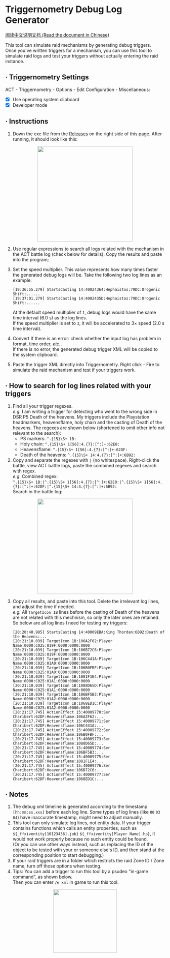 # Triggernometry Debug Log Generator

[阅读中文说明文档 (Read the document in Chinese)](https://github.com/MnFeN/TrN-DebugLogGenerator/blob/main/README-CN.md)

This tool can simulate raid mechanisms by generating debug triggers.  
Once you've written triggers for a mechanism, you can use this tool to simulate raid logs and test your triggers without actually entering the raid instance.   

## · Triggernometry Settings
ACT - Triggernometry - Options - Edit Configuration - Miscellaneous:
- [x] Use operating system clipboard
- [x] Developer mode

## · Instructions
1. Down the exe file from the [Releases](https://github.com/MnFeN/TrN-DebugLogGenerator/releases) on the right side of this page. After running, it should look like this:  
<div align=center>
    <img src="https://user-images.githubusercontent.com/85232361/202977407-dc2a1ea3-c820-49e9-9e4a-4d5190d51dce.png" height="300px">
</div>

2. Use regular expressions to search all logs related with the mechanism in the ACT battle log (check below for details). Copy the results and paste into the program;  

3. Set the speed multiplier. This value represents how many times faster the generated debug logs will be. Take the following two log lines as an example:
    ```
    [19:36:55.279] StartsCasting 14:40024364:Hephaistos:79DC:Orogenic Shift:......
    [19:37:01.279] StartsCasting 14:4002435D:Hephaistos:79DC:Orogenic Shift:......
    ```
    At the default speed multiplier of `1`, debug logs would have the same time interval (6.0 s) as the log lines.  
    If the speed multiplier is set to `3`, it will be accelerated to 3× speed (2.0 s time interval).
4. Convert
    If there is an error: check whether the input log has problem in format, time order, *etc.*.  
    If there is no error, the generated debug trigger XML will be copied to the system clipboard.
5. Paste the trigger XML directly into Triggernometry. Right click - Fire to simulate the raid mechanism and test if your triggers work.  

## · How to search for log lines related with your triggers
1. Find all your trigger regexes.  
_e.g._ I am writing a trigger for detecting who went to the wrong side in DSR P5 Death of the heavens. My triggers include the Playstation headmarkers, heavensflame, holy chain and the casting of Death of the heavens. The regexes are shown below (shortened to omit other info not relevant to the search):
    - PS markers:               `^.{15}\S+ 1B:`
    - Holy chain:               `^.{15}\S+ 1[56]:4.{7}:[^:]+:62E0:`
    - Heavensflame:             `^.{15}\S+ 1[56]:4.{7}:[^:]+:62DF:`
    - Death of the heavens:     `^.{15}\S+ 14:4.{7}:[^:]+:6B92:`
2. Copy and separate the regexes with `|` (no whitespace). Right-click the battle, view ACT battle logs, paste the combined regexes and search with regex.  
_e.g._ Combined regex:   
`^.{15}\S+ 1B:|^.{15}\S+ 1[56]:4.{7}:[^:]+:62E0:|^.{15}\S+ 1[56]:4.{7}:[^:]+:62DF:|^.{15}\S+ 14:4.{7}:[^:]+:6B92:`  
Search in the battle log:  
<div align=center>
    <img src="https://user-images.githubusercontent.com/85232361/202985528-8323b5b1-1fc5-442a-99ba-29490fe9cba4.png" height="300px">
</div>  

3. Copy all results, and paste into this tool. Delete the irrelevant log lines, and adjust the time if needed.  
_e.g._ All `TargetIcon 1B` lines before the casting of Death of the heavens are not related with this mechnism, so only the later ones are retained. So below are all log lines I need for testing my triggers:  
    ```
    [20:20:40.985] StartsCasting 14:40009EBA:King Thordan:6B92:Death of the Heavens:...
    [20:21:10.039] TargetIcon 1B:106A2F62:Player Name:0000:C025:019F:0000:0000:0000
    [20:21:10.039] TargetIcon 1B:106B72C6:Player Name:0000:C025:019F:0000:0000:0000
    [20:21:10.039] TargetIcon 1B:106C441A:Player Name:0000:C025:01A0:0000:0000:0000
    [20:21:10.039] TargetIcon 1B:106B0FBF:Player Name:0000:C025:01A0:0000:0000:0000
    [20:21:10.039] TargetIcon 1B:1081F1E4:Player Name:0000:C025:01A1:0000:0000:0000
    [20:21:10.039] TargetIcon 1B:1088D65D:Player Name:0000:C025:01A1:0000:0000:0000
    [20:21:10.039] TargetIcon 1B:106BF5B3:Player Name:0000:C025:01A2:0000:0000:0000
    [20:21:10.039] TargetIcon 1B:1068ED1C:Player Name:0000:C025:01A2:0000:0000:0000
    [20:21:17.745] ActionEffect 15:40009770:Ser Charibert:62DF:Heavensflame:106A2F62:...
    [20:21:17.745] ActionEffect 15:40009771:Ser Charibert:62DF:Heavensflame:106C441A:...
    [20:21:17.745] ActionEffect 15:40009772:Ser Charibert:62DF:Heavensflame:106B0FBF:...
    [20:21:17.745] ActionEffect 15:40009773:Ser Charibert:62DF:Heavensflame:1088D65D:...
    [20:21:17.745] ActionEffect 15:40009774:Ser Charibert:62DF:Heavensflame:106BF5B3:...
    [20:21:17.745] ActionEffect 15:40009775:Ser Charibert:62DF:Heavensflame:1081F1E4:...
    [20:21:17.745] ActionEffect 15:40009776:Ser Charibert:62DF:Heavensflame:106B72C6:...
    [20:21:17.745] ActionEffect 15:40009777:Ser Charibert:62DF:Heavensflame:1068ED1C:...
    ```


## · Notes
1. The debug xml timeline is generated according to the timestamp `[hh:mm:ss.xxx]` before each log line. Some types of log lines (like `00` `03` `04`) have inaccurate timestamp, might need to adjust manually.
2. This tool can only simulate log lines, not entity data. If your trigger contains functions which calls an entity properties, such as `${_ffxiventity[10123456].job}` `${_ffxiventity[Player Name].hp}`, it would not work properly because no such entity could be found.    
(Or you can use other ways instead, such as replacing the ID of the object to be tested with your or someone else's ID, and then stand at the corresponding position to start debugging.)
3. If your raid triggers are in a folder which restricts the raid Zone ID / Zone name, turn off those options when testing.
4. Tips: You can add a trigger to run this tool by a psudeo "in-game command", as shown below.  
Then you can enter `/e xml` in game to run this tool.

<div align=center>
    <img src="https://user-images.githubusercontent.com/85232361/202990189-97df6ef0-f45a-43fc-824b-3baea42cb572.png" height="200px">
</div>  
